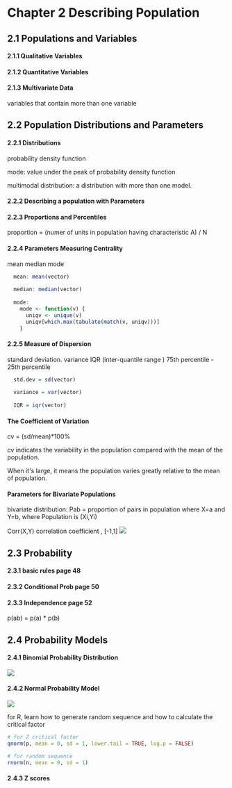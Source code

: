 Chapter 2 Describing Population
================================

## 2.1 Populations and Variables

#### 2.1.1 Qualitative Variables

#### 2.1.2 Quantitative Variables

#### 2.1.3 Multivariate Data 

variables that contain more than one variable


## 2.2 Population Distributions and Parameters

#### 2.2.1 Distributions

probability density function

mode: value under the peak of probability density function

multimodal distribution: a distribution with more than one model.


#### 2.2.2 Describing a population with Parameters

#### 2.2.3 Proportions and Percentiles

proportion = (numer of units in population having characteristic A) / N

#### 2.2.4 Parameters Measuring Centrality

mean median mode
```r
  mean: mean(vector)
  
  median: median(vector)
  
  mode: 
    mode <- function(v) {
      uniqv <- unique(v)
      uniqv[which.max(tabulate(match(v, uniqv)))]
    }
```

#### 2.2.5 Measure of Dispersion

standard deviation.   variance
IQR (inter-quantile range ) 75th percentile - 25th percentile

```r
  std.dev = sd(vector)
  
  variance = var(vector)
  
  IQR = iqr(vector)
```

#### The Coefficient of Variation

cv = (sd/mean)*100%

cv indicates the variability in the population compared with the mean of the population. 

When it's large, it means the population varies greatly relative to the mean of population.

#### Parameters for Bivariate Populations

bivariate distribution: Pab = proportion of pairs in population where X=a and Y=b, where Population is (Xi,Yi)

Corr(X,Y) correlation coefficient , [-1,1]
![](http://www.r-tutor.com/sites/default/files/images/numerical-measures10x.png)


## 2.3 Probability

#### 2.3.1 basic rules page 48

#### 2.3.2 Conditional Prob page 50

#### 2.3.3 Independence page 52

p(ab) = p(a) * p(b)

## 2.4 Probability Models

#### 2.4.1 Binomial Probability Distribution

![](https://wikimedia.org/api/rest_v1/media/math/render/svg/8d166dfa3dfbfbf2e2672144bf2d9f25a1c77503)

#### 2.4.2 Normal Probability Model

![](https://wikimedia.org/api/rest_v1/media/math/render/svg/a4145febbfa700e8711b7bc87fa1dbf9ec37f906)

for R, learn how to generate random sequence and how to calculate the critical factor

```r
# for Z critical factor
qnorm(p, mean = 0, sd = 1, lower.tail = TRUE, log.p = FALSE)

# for random sequence
rnorm(n, mean = 0, sd = 1)
```

#### 2.4.3 Z scores




